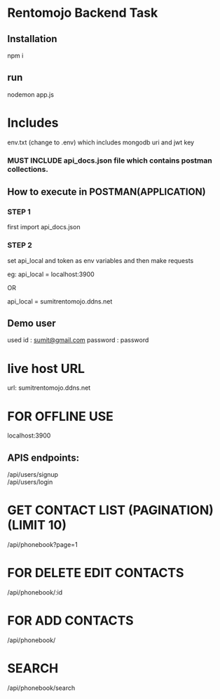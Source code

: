 # Rentomojo Backend Task

## Installation
npm i

## run
nodemon app.js

# Includes
   env.txt (change to .env) which includes mongodb uri and jwt key 
   ### MUST INCLUDE  api_docs.json file which contains postman collections.

## How to execute in POSTMAN(APPLICATION)

### STEP 1
first import api_docs.json

### STEP 2
set api_local and token as env variables and then make requests

eg: api_local = localhost:3900  

OR 

api_local = sumitrentomojo.ddns.net

## Demo user
used id : sumit@gmail.com
password : password


# live host URL
url: sumitrentomojo.ddns.net

# FOR OFFLINE USE 
localhost:3900

##  APIS endpoints:
/api/users/signup  
/api/users/login

# GET CONTACT LIST (PAGINATION) (LIMIT 10)
/api/phonebook?page=1

# FOR DELETE EDIT  CONTACTS
/api/phonebook/:id

# FOR ADD CONTACTS
/api/phonebook/

# SEARCH
/api/phonebook/search
